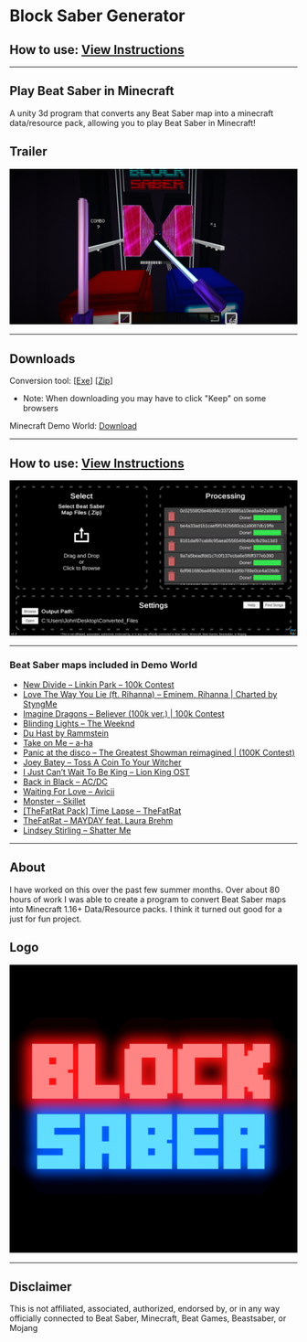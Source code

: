 # Block Saber Generator

## How to use: [View Instructions](https://www.mrjohnweez.com/blocksaber.html)

___

## Play Beat Saber in Minecraft

A unity 3d program that converts any Beat Saber map into a minecraft data/resource pack, allowing you to play Beat Saber in Minecraft!

## Trailer

[![Trailer Demo Video](Created_Assets/Art/YouTubeThumb.jpg)](http://www.youtube.com/watch?v=z2UJlzIfijM "Block Saber Demo Video")

___

## Downloads

Conversion tool: [[Exe](https://github.com/MrJohnWeez/Block_Saber_Generator/releases/download/v1.2/BlockSaberGenSetup.exe)] [[Zip](https://github.com/MrJohnWeez/Block_Saber_Generator/releases/download/v1.2/Block_Saber_Generator_v1.2.Unzip_This.zip)]

* Note: When downloading you may have to click "Keep" on some browsers

Minecraft Demo World: [Download](https://github.com/MrJohnWeez/Block_Saber_Generator/releases/download/v1.2/Block_Saber_Demo_World.zip)

___

## How to use: [View Instructions](https://www.mrjohnweez.com/blocksaber.html)

![Conversion Tool UI](Created_Assets/Art/Converstion_Tool.png "Conversion Tool UI")

___

### Beat Saber maps included in Demo World

* [New Divide – Linkin Park – 100k Contest](https://bsaber.com/songs/2005/)
* [Love The Way You Lie (ft. Rihanna) – Eminem, Rihanna | Charted by StyngMe](https://bsaber.com/songs/30fd/)
* [Imagine Dragons – Believer (100k ver.) | 100k Contest](https://bsaber.com/songs/1fef/)
* [Blinding Lights – The Weeknd](https://bsaber.com/songs/8553/)
* [Du Hast by Rammstein](https://bsaber.com/songs/18cc/)
* [Take on Me – a-ha](https://bsaber.com/songs/6d63/)
* [Panic at the disco – The Greatest Showman reimagined | (100K Contest)](https://bsaber.com/songs/2087/)
* [Joey Batey – Toss A Coin To Your Witcher](https://bsaber.com/songs/7a64/)
* [I Just Can’t Wait To Be King – Lion King OST](https://bsaber.com/songs/1fe5/)
* [Back in Black – AC/DC](https://bsaber.com/songs/9d7/)
* [Waiting For Love – Avicii](https://bsaber.com/songs/5fc/)
* [Monster – Skillet](https://bsaber.com/songs/1f03/)
* [[TheFatRat Pack] Time Lapse – TheFatRat](https://bsaber.com/songs/a909/)
* [TheFatRat – MAYDAY feat. Laura Brehm](https://bsaber.com/songs/6b8c/)
* [Lindsey Stirling – Shatter Me](https://bsaber.com/songs/49ae/)

___

## About

I have worked on this over the past few summer months. Over about 80 hours of work I was able to create a program to convert Beat Saber maps into Minecraft 1.16+ Data/Resource packs. I think it turned out good for a just for fun project.

## Logo

![Block Saber Logo](Created_Assets/Art/BlockSaberLogo.png "Block Saber Logo Art")

___

## Disclaimer

This is not affiliated, associated, authorized, endorsed by, or in any way officially connected to Beat Saber, Minecraft, Beat Games, Beastsaber, or Mojang
